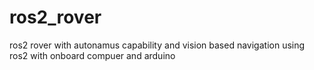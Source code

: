 # ros2_rover
ros2 rover with autonamus capability and vision based navigation using ros2 with onboard compuer and arduino 

